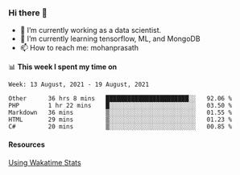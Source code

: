 ### Hi there 👋

- 🔭 I’m currently working as a data scientist.
- 🌱 I’m currently learning tensorflow, ML, and MongoDB
- 📫 How to reach me: mohanprasath

📊 **This week I spent my time on**
<!--START_SECTION:waka-->
```text
Week: 13 August, 2021 - 19 August, 2021

Other      36 hrs 8 mins   ███████████████████████░░   92.06 % 
PHP        1 hr 22 mins    █░░░░░░░░░░░░░░░░░░░░░░░░   03.50 % 
Markdown   36 mins         ▒░░░░░░░░░░░░░░░░░░░░░░░░   01.55 % 
HTML       29 mins         ▒░░░░░░░░░░░░░░░░░░░░░░░░   01.23 % 
C#         20 mins         ▒░░░░░░░░░░░░░░░░░░░░░░░░   00.85 % 
```
<!--END_SECTION:waka-->

#### Resources
[Using Wakatime Stats](https://github.com/marketplace/actions/waka-readme)
